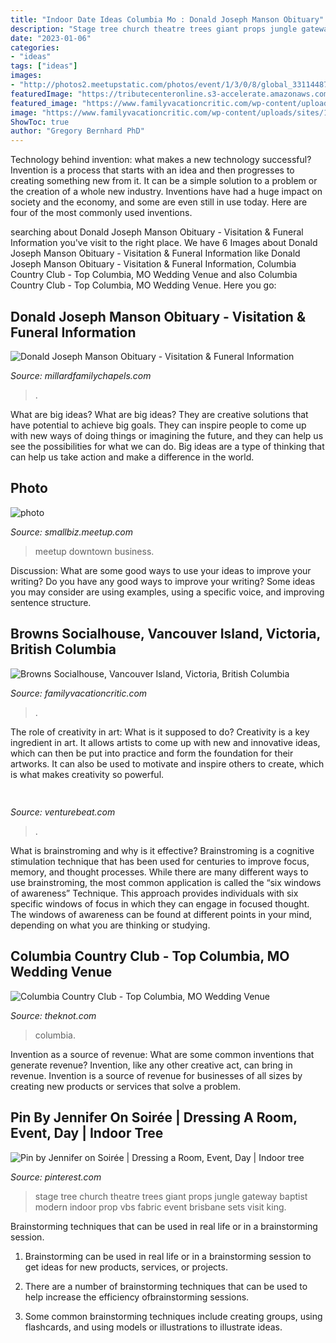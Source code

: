 ```yaml
---
title: "Indoor Date Ideas Columbia Mo : Donald Joseph Manson Obituary"
description: "Stage tree church theatre trees giant props jungle gateway baptist modern indoor prop vbs fabric event brisbane sets visit king"
date: "2023-01-06"
categories:
- "ideas"
tags: ["ideas"]
images:
- "http://photos2.meetupstatic.com/photos/event/1/3/0/8/global_331144872.jpeg"
featuredImage: "https://tributecenteronline.s3-accelerate.amazonaws.com/Obituaries/20182508/Social_1.jpg"
featured_image: "https://www.familyvacationcritic.com/wp-content/uploads/sites/19/2019/04/BrownsSocialhouseVictoria-TA-jarmwr40.jpg"
image: "https://www.familyvacationcritic.com/wp-content/uploads/sites/19/2019/04/BrownsSocialhouseVictoria-TA-jarmwr40.jpg"
ShowToc: true
author: "Gregory Bernhard PhD"
---
```



Technology behind invention: what makes a new technology successful?
Invention is a process that starts with an idea and then progresses to creating something new from it. It can be a simple solution to a problem or the creation of a whole new industry. Inventions have had a huge impact on society and the economy, and some are even still in use today. Here are four of the most commonly used inventions.

	

		
searching about Donald Joseph Manson Obituary - Visitation &amp; Funeral Information you've visit to the right place. We have 6 Images about Donald Joseph Manson Obituary - Visitation &amp; Funeral Information like Donald Joseph Manson Obituary - Visitation &amp; Funeral Information, Columbia Country Club - Top Columbia, MO Wedding Venue and also Columbia Country Club - Top Columbia, MO Wedding Venue. Here you go:
		
    
## Donald Joseph Manson Obituary - Visitation &amp; Funeral Information

<img loading=lazy src="https://tributecenteronline.s3-accelerate.amazonaws.com/Obituaries/20182508/Social_1.jpg" onerror="this.onerror=null;this.src='https://tse3.mm.bing.net/th?id=OIP._kBHAI6xIwAdoU8xru2RNQHaD4&amp;pid=15.1';" alt="Donald Joseph Manson Obituary - Visitation &amp; Funeral Information">

_Source: millardfamilychapels.com_

>. 

	

What are big ideas?
What are big ideas? They are creative solutions that have potential to achieve big goals. They can inspire people to come up with new ways of doing things or imagining the future, and they can help us see the possibilities for what we can do. Big ideas are a type of thinking that can help us take action and make a difference in the world.

    
## Photo

<img loading=lazy src="http://photos2.meetupstatic.com/photos/event/1/3/0/8/global_331144872.jpeg" onerror="this.onerror=null;this.src='https://tse1.mm.bing.net/th?id=OIP.yTFqzXv06VZUPoC8vDd-RwAAAA&amp;pid=15.1';" alt="photo">

_Source: smallbiz.meetup.com_

>meetup downtown business. 

	

Discussion: What are some good ways to use your ideas to improve your writing?
Do you have any good ways to improve your writing? Some ideas you may consider are using examples, using a specific voice, and improving sentence structure.

    
## Browns Socialhouse, Vancouver Island, Victoria, British Columbia

<img loading=lazy src="https://www.familyvacationcritic.com/wp-content/uploads/sites/19/2019/04/BrownsSocialhouseVictoria-TA-jarmwr40.jpg" onerror="this.onerror=null;this.src='https://tse2.mm.bing.net/th?id=OIP.AXYCg23YhpcXTUbQotuiZAAAAA&amp;pid=15.1';" alt="Browns Socialhouse, Vancouver Island, Victoria, British Columbia">

_Source: familyvacationcritic.com_

>. 

	

The role of creativity in art: What is it supposed to do?
Creativity is a key ingredient in art. It allows artists to come up with new and innovative ideas, which can then be put into practice and form the foundation for their artworks. It can also be used to motivate and inspire others to create, which is what makes creativity so powerful.

    
## 

<img loading=lazy src="https://venturebeat.com/wp-content/uploads/2019/10/ai-timeline.jpeg?w=800" onerror="this.onerror=null;this.src='https://tse2.mm.bing.net/th?id=OIP.DLF2wBXoLC1B7dXhGmyb5gHaDt&amp;pid=15.1';" alt="">

_Source: venturebeat.com_

>. 

	

What is brainstroming and why is it effective?
Brainstroming is a cognitive stimulation technique that has been used for centuries to improve focus, memory, and thought processes. While there are many different ways to use brainstroming, the most common application is called the “six windows of awareness” Technique. This approach provides individuals with six specific windows of focus in which they can engage in focused thought. The windows of awareness can be found at different points in your mind, depending on what you are thinking or studying.

    
## Columbia Country Club - Top Columbia, MO Wedding Venue

<img loading=lazy src="https://media-api.xogrp.com/images/73421691-8d91-4235-9e6a-1b6bc33f849b~rs_720.480" onerror="this.onerror=null;this.src='https://tse4.mm.bing.net/th?id=OIP.VVjp0IsrQ7eTR9MGehrCrAHaE8&amp;pid=15.1';" alt="Columbia Country Club - Top Columbia, MO Wedding Venue">

_Source: theknot.com_

>columbia. 

	

Invention as a source of revenue: What are some common inventions that generate revenue?
Invention, like any other creative act, can bring in revenue. Invention is a source of revenue for businesses of all sizes by creating new products or services that solve a problem.

    
## Pin By Jennifer On Soirée | Dressing A Room, Event, Day | Indoor Tree

<img loading=lazy src="https://i.pinimg.com/originals/b9/82/d3/b982d357fc94d2e72009a13a1239c5a5.jpg" onerror="this.onerror=null;this.src='https://tse4.mm.bing.net/th?id=OIP.4SSoypCG9_72XUb3J5PnawHaFj&amp;pid=15.1';" alt="Pin by Jennifer on Soirée | Dressing a Room, Event, Day | Indoor tree">

_Source: pinterest.com_

>stage tree church theatre trees giant props jungle gateway baptist modern indoor prop vbs fabric event brisbane sets visit king. 

	

Brainstorming techniques that can be used in real life or in a brainstorming session.
1. Brainstorming can be used in real life or in a brainstorming session to get ideas for new products, services, or projects.
2. There are a number of brainstorming techniques that can be used to help increase the efficiency ofbrainstorming sessions.

3. Some common brainstorming techniques include creating groups, using flashcards, and using models or illustrations to illustrate ideas.

